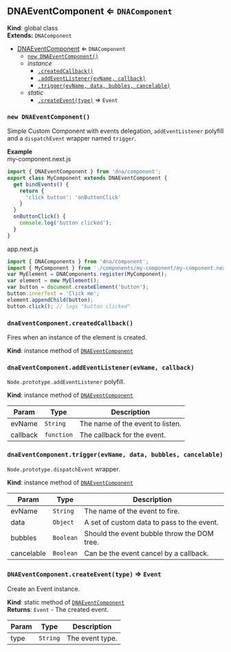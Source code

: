 <a name="DNAEventComponent"></a>
## DNAEventComponent ⇐ <code>DNAComponent</code>
**Kind**: global class  
**Extends:** <code>DNAComponent</code>  

* [DNAEventComponent](#DNAEventComponent) ⇐ <code>DNAComponent</code>
    * [`new DNAEventComponent()`](#new_DNAEventComponent_new)
    * _instance_
        * [`.createdCallback()`](#DNAEventComponent+createdCallback)
        * [`.addEventListener(evName, callback)`](#DNAEventComponent+addEventListener)
        * [`.trigger(evName, data, bubbles, cancelable)`](#DNAEventComponent+trigger)
    * _static_
        * [`.createEvent(type)`](#DNAEventComponent.createEvent) ⇒ <code>Event</code>

<a name="new_DNAEventComponent_new"></a>
### `new DNAEventComponent()`
Simple Custom Component with events delegation, `addEventListener` polyfill and a `dispatchEvent` wrapper named `trigger`.

**Example**  
my-component.next.js
```js
import { DNAEventComponent } from 'dna/component';
export class MyComponent extends DNAEventComponent {
  get bindEvents() {
    return {
      'click button': 'onButtonClick'
    }
  }
  onButtonClick() {
    console.log('button clicked');
  }
}
```
app.next.js
```js
import { DNAComponents } from 'dna/component';
import { MyComponent } from './components/my-component/my-component.next.js';
var MyElement = DNAComponents.register(MyComponent);
var element = new MyElement();
var button = document.createElement('button');
button.innerText = 'Click me';
element.appendChild(button);
button.click(); // logs "button clicked"
```
<a name="DNAEventComponent+createdCallback"></a>
### `dnaEventComponent.createdCallback()`
Fires when an instance of the element is created.

**Kind**: instance method of <code>[DNAEventComponent](#DNAEventComponent)</code>  
<a name="DNAEventComponent+addEventListener"></a>
### `dnaEventComponent.addEventListener(evName, callback)`
`Node.prototype.addEventListener` polyfill.

**Kind**: instance method of <code>[DNAEventComponent](#DNAEventComponent)</code>  

| Param | Type | Description |
| --- | --- | --- |
| evName | <code>String</code> | The name of the event to listen. |
| callback | <code>function</code> | The callback for the event. |

<a name="DNAEventComponent+trigger"></a>
### `dnaEventComponent.trigger(evName, data, bubbles, cancelable)`
`Node.prototype.dispatchEvent` wrapper.

**Kind**: instance method of <code>[DNAEventComponent](#DNAEventComponent)</code>  

| Param | Type | Description |
| --- | --- | --- |
| evName | <code>String</code> | The name of the event to fire. |
| data | <code>Object</code> | A set of custom data to pass to the event. |
| bubbles | <code>Boolean</code> | Should the event bubble throw the DOM tree. |
| cancelable | <code>Boolean</code> | Can be the event cancel by a callback. |

<a name="DNAEventComponent.createEvent"></a>
### `DNAEventComponent.createEvent(type)` ⇒ <code>Event</code>
Create an Event instance.

**Kind**: static method of <code>[DNAEventComponent](#DNAEventComponent)</code>  
**Returns**: <code>Event</code> - The created event.  

| Param | Type | Description |
| --- | --- | --- |
| type | <code>String</code> | The event type. |

